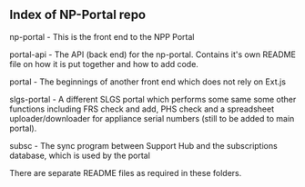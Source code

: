 Index of NP-Portal repo
-----------------------


np-portal 	- This is the front end to the NPP Portal

portal-api 	- The API (back end) for the np-portal. Contains it's own README file on how it is put together and how to add code.

portal 		- The beginnings of another front end which does not rely on Ext.js

slgs-portal 	- A different SLGS portal which performs some same some other functions including FRS check and add, PHS check and a spreadsheet 
		  uploader/downloader for appliance serial numbers (still to be added to main portal).

subsc 		- The sync program between Support Hub and the subscriptions database, which is used by the portal 

There are separate README files as required in these folders.

